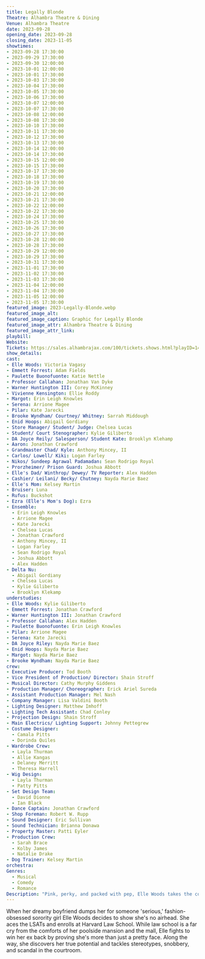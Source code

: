 ```yaml
---
title: Legally Blonde
Theatre: Alhambra Theatre & Dining
Venue: Alhambra Theatre
date: 2023-09-28
opening_date: 2023-09-28
closing_date: 2023-11-05
showtimes:
- 2023-09-28 17:30:00
- 2023-09-29 17:30:00
- 2023-09-30 12:00:00
- 2023-10-01 12:00:00
- 2023-10-01 17:30:00
- 2023-10-03 17:30:00
- 2023-10-04 17:30:00
- 2023-10-05 17:30:00
- 2023-10-06 17:30:00
- 2023-10-07 12:00:00
- 2023-10-07 17:30:00
- 2023-10-08 12:00:00
- 2023-10-08 17:30:00
- 2023-10-10 17:30:00
- 2023-10-11 17:30:00
- 2023-10-12 17:30:00
- 2023-10-13 17:30:00
- 2023-10-14 12:00:00
- 2023-10-14 17:30:00
- 2023-10-15 12:00:00
- 2023-10-15 17:30:00
- 2023-10-17 17:30:00
- 2023-10-18 17:30:00
- 2023-10-19 17:30:00
- 2023-10-20 17:30:00
- 2023-10-21 12:00:00
- 2023-10-21 17:30:00
- 2023-10-22 12:00:00
- 2023-10-22 17:30:00
- 2023-10-24 17:30:00
- 2023-10-25 17:30:00
- 2023-10-26 17:30:00
- 2023-10-27 17:30:00
- 2023-10-28 12:00:00
- 2023-10-28 17:30:00
- 2023-10-29 12:00:00
- 2023-10-29 17:30:00
- 2023-10-31 17:30:00
- 2023-11-01 17:30:00
- 2023-11-02 17:30:00
- 2023-11-03 17:30:00
- 2023-11-04 12:00:00
- 2023-11-04 17:30:00
- 2023-11-05 12:00:00
- 2023-11-05 17:30:00
featured_image: 2023-Legally-Blonde.webp
featured_image_alt: 
featured_image_caption: Graphic for Legally Blonde
featured_image_attr: Alhambra Theatre & Dining
featured_image_attr_link: 
playbill:
Website: 
Tickets: https://sales.alhambrajax.com/100/tickets.shows.html?playID=1429&code=jaxplays
show_details: 
cast:
- Elle Woods: Victoria Vagasy
- Emmett Forrest: Adam Fields
- Paulette Buonofuonte: Katie Nettle
- Professor Callahan: Jonathan Van Dyke
- Warner Huntington III: Corey McKinney
- Vivienne Kensington: Ellie Roddy
- Margot: Erin Leigh Knowles
- Serena: Arrione Magee
- Pilar: Kate Jarecki
- Brooke Wyndham/ Courtney/ Whitney: Sarrah Middough
- Enid Hoops: Abigail Gordiany
- Store Manager/ Student/ Judge: Chelsea Lucas
- Student/ Court Stenographer: Kylie Giliberto
- DA Joyce Reily/ Salesperson/ Student Kate: Brooklyn Klehamp
- Aaron: Jonathan Crawford
- Grandmaster Chad/ Kyle: Anthony Mincey, II
- Carlos/ Lowell/ Kiki: Logan Farley
- Nikos/ Sundeep Agrawal Padamadan: Sean Rodrigo Royal
- Prorzheimer/ Prison Guard: Joshua Abbott
- Elle's Dad/ Winthrop/ Dewey/ TV Reporter: Alex Hadden
- Cashier/ Leilani/ Becky/ Chutney: Nayda Marie Baez
- Elle's Mom: Kelsey Martin
- Bruiser: Luna
- Rufus: Buckshot
- Ezra (Elle's Mom's Dog): Ezra 
- Ensemble:
  - Erin Leigh Knowles
  - Arrione Magee
  - Kate Jarecki
  - Chelsea Lucas
  - Jonathan Crawford
  - Anthony Mincey, II
  - Logan Farley
  - Sean Rodrigo Royal
  - Joshua Abbott
  - Alex Hadden
- Delta Nu:
  - Abigail Gordiany
  - Chelsea Lucas
  - Kylie Giliberto
  - Brooklyn Klekamp
understudies:
- Elle Woods: Kylie Giliberto
- Emmett Forrest: Jonathan Crawford
- Warner Huntington III: Jonathan Crawford
- Professor Callahan: Alex Hadden
- Paulette Buonofuonte: Erin Leigh Knowles
- Pilar: Arrione Magee
- Serena: Kate Jarecki
- DA Joyce Riley: Nayda Marie Baez
- Enid Hoops: Nayda Marie Baez
- Margot: Nayda Marie Baez
- Brooke Wyndham: Nayda Marie Baez
crew:
- Executive Producer: Tod Booth
- Vice President of Production/ Director: Shain Stroff
- Musical Director: Cathy Murphy Giddens
- Production Manager/ Choreographer: Erick Ariel Sureda
- Assistant Production Manager: Mel Nash
- Company Manager: Lisa Valdini Booth
- Lighting Designer: Matthew Imhoff
- Lighting Tech Assistant: Chad Conley
- Projection Design: Shain Stroff
- Main Electrics/ Lighting Support: Johnny Pettegrew
- Costume Designer:
  - Camala Pitts
  - Dorinda Quiles
- Wardrobe Crew: 
  - Layla Thurman
  - Allie Kangas
  - Delaney Merritt
  - Theresa Harrell
- Wig Design: 
  - Layla Thurman
  - Patty Pitts
- Set Design Team:
  - David Dionne
  - Ian Black
- Dance Captain: Jonathan Crawford
- Shop Foreman: Robert W. Rupp
- Sound Designer: Eric Sullivan
- Sound Technician: Brianna Donawa
- Property Master: Patti Eyler
- Production Crew:
  - Sarah Brace
  - Kolby James
  - Natalie Drake
- Dog Trainer: Kelsey Martin
orchestra:
Genres:
  - Musical
  - Comedy
  - Romance
Description: "Pink, perky, and packed with pep, Elle Woods takes the courtroom by storm, proving you can solve legal conundrums in style."
---
```

When her dreamy boyfriend dumps her for someone 'serious,' fashion-obsessed sorority girl Elle Woods decides to show she's no airhead. She aces the LSATs and enrolls at Harvard Law School. While law school is a far cry from the comforts of her poolside mansion and the mall, Elle fights to win her ex back by proving she's more than just a pretty face. Along the way, she discovers her true potential and tackles stereotypes, snobbery, and scandal in the courtroom.
